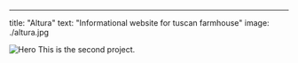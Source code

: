 ---
title: "Altura"
text: "Informational website for tuscan farmhouse"
image: ./altura.jpg

![Hero](./malpensatina.png)
This is the second project.
